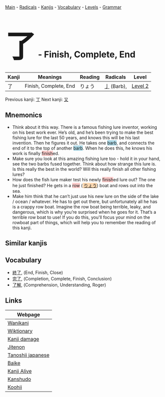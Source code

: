 <style> bigfont {font-size: 100px}</style>
[Main](../README.md) -
[Radicals](../radicals.md) -
[Kanjis](../kanjis.md) -
[Vocabulary](../vocabulary.md) -
[Levels](../levels.md) -
[Grammar](../grammar.md)
# <bigfont> 了</bigfont> - Finish, Complete, End 

| Kanji | Meanings | Reading | Radicals | Level |
| --- | --- | --- | --- | --- |
| 了 | Finish, Complete, End | りょう | [亅](../radicals/亅.md) (Barb),  | [Level 2](../levels/wk_level2.md) |

Previous kanji: [丁](丁.md) Next kanji: [又](又.md) 

## Mnemonics
 * Think about it this way. There is a famous fishing lure inventor, working on his best work ever. He’s old, and he’s been trying to make the best fishing lure for the last 50 years, and knows this will be his last invention. Then he figures it out. He takes one <span style="background-color:#ADD8E6"> barb</span>, and connects the end of it to the top of another <span style="background-color:#ADD8E6"> barb</span>. When he does this, he knows his work is finally <span style="background-color:#ffcccb"> finish</span>ed.
* Make sure you look at this amazing fishing lure too - hold it in your hand, see the two barbs fused together. Think about how strange this lure is. Is this really the best in the world? Will this really finish all other fishing lures?
* How does the fish lure maker test his newly <span style="background-color:#ffcccb"> finish</span>ed lure out? The one he just finished? He gets in a <span style="background-color:#ffcccb"> row</span> (<span style="background-color:#fed8b1"> [りょう](https://jisho.org/search/りょう)</span>) boat and rows out into the sea.
* Make him think that he can’t just use his new lure on the side of the lake / ocean / whatever. He has to get out there, but unfortunately all he has is a crappy row boat. Imagine the row boat being terrible, leaky, and dangerous, which is why you’re surprised when he goes for it. That’s a terrible row boat to use! If you do this, you'll focus your mind on the rowboat part of things, which will help you to remember the reading of this kanji.


## Similar kanjis
 


## Vocabulary
 * [終了](../vocabulary/了.md), (End, Finish, Close)
* [完了](../vocabulary/了.md), (Completion, Complete, Finish, Conclusion)
* [了解](../vocabulary/了.md), (Comprehension, Understanding, Roger)



## Links 

| Webpage |
| --- |
| [Wanikani          ](https://www.wanikani.com/kanji/了) |
| [Wiktionary        ](https://en.wiktionary.org/wiki/了) |
| [Kanji damage      ](http://www.kanjidamage.com/kanji/search?utf8=✓&q=了) |
| [Jitenon           ](https://jitenon.com/kanji/了) |
| [Tanoshii japanese ](https://www.tanoshiijapanese.com/dictionary/kanji.cfm?k=了) |
| [Baike             ](https://baike.baidu.com/item/了) |
| [Kanji Alive       ](https://app.kanjialive.com/了) |
| [Kanshudo          ](https://www.kanshudo.com/searchmn?q=了) |
| [Koohii            ](https://kanji.koohii.com/study/kanji/了) |
